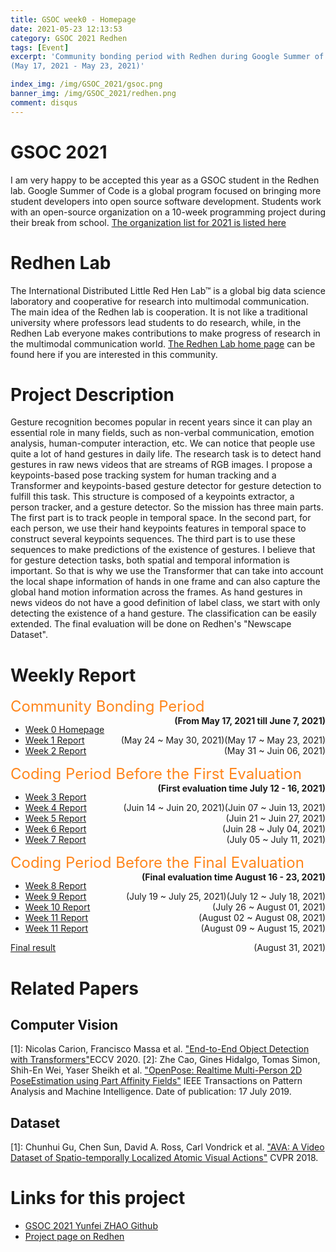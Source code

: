 ```yaml
---
title: GSOC week0 - Homepage
date: 2021-05-23 12:13:53
category: GSOC 2021 Redhen
tags: [Event]
excerpt: 'Community bonding period with Redhen during Google Summer of Code 2021. An introduction to the GSOC, Redhen, and my project.
(May 17, 2021 - May 23, 2021)'

index_img: /img/GSOC_2021/gsoc.png
banner_img: /img/GSOC_2021/redhen.png
comment: disqus
---
```

# GSOC 2021
I am very happy to be accepted this year as a GSOC student in the Redhen lab. Google Summer of Code is a global program focused on bringing more student developers into open source software development. Students work with an open-source organization on a 10-week programming project during their break from school. [The organization list for 2021 is listed here](https://summerofcode.withgoogle.com/organizations/?sp-page=3) 

# Redhen Lab
The International Distributed Little Red Hen Lab™ is a global big data science laboratory and cooperative for research into multimodal communication. The main idea of the Redhen lab is cooperation. It is not like a traditional university where professors lead students to do research, while, in the Redhen Lab everyone makes contributions to make progress of research in the multimodal communication world. [The Redhen Lab home page](https://www.redhenlab.org/home) can be found here if you are interested in this community.

# Project Description
Gesture recognition becomes popular in recent years since it can play an essential role in many fields, such as non-verbal communication, emotion analysis, human-computer interaction, etc.  We can notice that people use quite a lot of hand gestures in daily life. The research task is to detect hand gestures in raw news videos that are streams of RGB images. I propose a keypoints-based pose tracking system for human tracking and a Transformer and keypoints-based gesture detector for gesture detection to fulfill this task. This structure is composed of a keypoints extractor, a person tracker, and a gesture detector. So the mission has three main parts. The first part is to track people in temporal space.  In the second part, for each person, we use their hand keypoints features in temporal space to construct several keypoints sequences. The third part is to use these sequences to make predictions of the existence of gestures. I believe that for gesture detection tasks, both spatial and temporal information is important. So that is why we use the Transformer that can take into account the local shape information of hands in one frame and can also capture the global hand motion information across the frames. As hand gestures in news videos do not have a good definition of label class, we start with only detecting the existence of a hand gesture. The classification can be easily extended. The final evaluation will be done on Redhen's "Newscape Dataset".

# Weekly Report
<p>
    <a style="color:#FF851B ;font-size: 24px;">Community Bonding Period</a> 
    <a style="float: right;font-weight: bold;">(From May 17, 2021 till June 7, 2021)</a>
</p>

* [Week 0 Homepage](/2021/05/23/GSOC0-homepage/) <a style="float: right;">(May 17 ~ May 23, 2021)</a>
* [Week 1 Report](/2021/05/30/GSOC1-singularity/) <a style="float: right;">(May 24 ~ May 30, 2021)</a>
* [Week 2 Report]()                               <a style="float: right;">(May 31 ~ Juin 06, 2021)</a>

<p>
    <a style="color:#FF851B ;font-size: 24px;">Coding Period Before the First Evaluation</a> 
    <a style="float: right;font-weight: bold;">(First evaluation time July 12 - 16, 2021)</a>
</p>

* [Week 3 Report]() <a style="float: right;">(Juin 07 ~ Juin 13, 2021)</a>
* [Week 4 Report]() <a style="float: right;">(Juin 14 ~ Juin 20, 2021)</a>
* [Week 5 Report]() <a style="float: right;">(Juin 21 ~ Juin 27, 2021)</a>
* [Week 6 Report]() <a style="float: right;">(Juin 28 ~ July 04, 2021)</a>
* [Week 7 Report]() <a style="float: right;">(July 05 ~ July 11, 2021)</a>

<p>
    <a style="color:#FF851B ;font-size: 24px;">Coding Period Before the Final Evaluation</a> 
    <a style="float: right;font-weight: bold;">(Final evaluation time August 16 - 23, 2021)</a>
</p>

* [Week 8 Report]() <a style="float: right;">(July 12 ~ July 18, 2021)</a>
* [Week 9 Report]() <a style="float: right;">(July 19 ~ July 25, 2021)</a>
* [Week 10 Report]() <a style="float: right;">(July 26 ~ August 01, 2021)</a>
* [Week 11 Report]() <a style="float: right;">(August 02 ~ August 08, 2021)</a>
* [Week 11 Report]() <a style="float: right;">(August 09 ~ August 15, 2021)</a>

[Final result]() <a style="float: right;">(August 31, 2021)</a>

# Related Papers
## Computer Vision
[1]: Nicolas Carion, Francisco Massa et al. ["End-to-End Object Detection with Transformers"](https://www.ecva.net/papers/eccv_2020/papers_ECCV/papers/123460205.pdf)ECCV 2020.
[2]: Zhe Cao, Gines Hidalgo, Tomas Simon,  Shih-En Wei, Yaser Sheikh et al. ["OpenPose: Realtime Multi-Person 2D PoseEstimation using Part Affinity Fields"](https://ieeexplore.ieee.org/document/8765346) IEEE Transactions on Pattern Analysis and Machine Intelligence.  Date of publication: 17 July 2019.

## Dataset
[1]:  Chunhui Gu, Chen Sun, David A. Ross, Carl Vondrick et al. ["AVA: A Video Dataset of Spatio-temporally Localized Atomic Visual Actions"](https://openaccess.thecvf.com/content_cvpr_2018/papers/Gu_AVA_A_Video_CVPR_2018_paper.pdf) CVPR 2018.


# Links for this project
* [GSOC 2021 Yunfei ZHAO Github](https://github.com/YunfeiZHAO/gsoc-redhen-2021)
* [Project page on Redhen](https://www.redhenlab.org/summer-of-code/red-hen-lab-gsoc-2021-projects)
